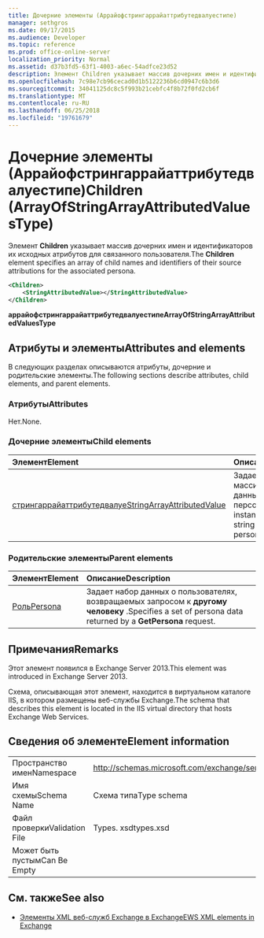 ```yaml
---
title: Дочерние элементы (Аррайофстрингаррайаттрибутедвалуестипе)
manager: sethgros
ms.date: 09/17/2015
ms.audience: Developer
ms.topic: reference
ms.prod: office-online-server
localization_priority: Normal
ms.assetid: d37b3fd5-63f1-4003-a6ec-54adfce23d52
description: Элемент Children указывает массив дочерних имен и идентификаторов их исходных атрибутов для связанного пользователя.
ms.openlocfilehash: 7c98e7cb96cecad0d1b5122236b6cd0947c6b3d6
ms.sourcegitcommit: 34041125dc8c5f993b21cebfc4f8b72f0fd2cb6f
ms.translationtype: MT
ms.contentlocale: ru-RU
ms.lasthandoff: 06/25/2018
ms.locfileid: "19761679"
---
```

# <a name="children-arrayofstringarrayattributedvaluestype"></a><span data-ttu-id="c7f9f-103">Дочерние элементы (Аррайофстрингаррайаттрибутедвалуестипе)</span><span class="sxs-lookup"><span data-stu-id="c7f9f-103">Children (ArrayOfStringArrayAttributedValuesType)</span></span>

<span data-ttu-id="c7f9f-104">Элемент **Children** указывает массив дочерних имен и идентификаторов их исходных атрибутов для связанного пользователя.</span><span class="sxs-lookup"><span data-stu-id="c7f9f-104">The **Children** element specifies an array of child names and identifiers of their source attributions for the associated persona.</span></span> 
  
```XML
<Children>
    <StringAttributedValue></StringAttributedValue>
</Children>
```

 <span data-ttu-id="c7f9f-105">**аррайофстрингаррайаттрибутедвалуестипе**</span><span class="sxs-lookup"><span data-stu-id="c7f9f-105">**ArrayOfStringArrayAttributedValuesType**</span></span>
## <a name="attributes-and-elements"></a><span data-ttu-id="c7f9f-106">Атрибуты и элементы</span><span class="sxs-lookup"><span data-stu-id="c7f9f-106">Attributes and elements</span></span>

<span data-ttu-id="c7f9f-107">В следующих разделах описываются атрибуты, дочерние и родительские элементы.</span><span class="sxs-lookup"><span data-stu-id="c7f9f-107">The following sections describe attributes, child elements, and parent elements.</span></span>
  
### <a name="attributes"></a><span data-ttu-id="c7f9f-108">Атрибуты</span><span class="sxs-lookup"><span data-stu-id="c7f9f-108">Attributes</span></span>

<span data-ttu-id="c7f9f-109">Нет.</span><span class="sxs-lookup"><span data-stu-id="c7f9f-109">None.</span></span>
  
### <a name="child-elements"></a><span data-ttu-id="c7f9f-110">Дочерние элементы</span><span class="sxs-lookup"><span data-stu-id="c7f9f-110">Child elements</span></span>

|<span data-ttu-id="c7f9f-111">**Элемент**</span><span class="sxs-lookup"><span data-stu-id="c7f9f-111">**Element**</span></span>|<span data-ttu-id="c7f9f-112">**Описание**</span><span class="sxs-lookup"><span data-stu-id="c7f9f-112">**Description**</span></span>|
|:-----|:-----|
|[<span data-ttu-id="c7f9f-113">стрингаррайаттрибутедвалуе</span><span class="sxs-lookup"><span data-stu-id="c7f9f-113">StringArrayAttributedValue</span></span>](stringarrayattributedvalue.md) <br/> |<span data-ttu-id="c7f9f-114">Задает экземпляр массива строковых данных для элемента персоны.</span><span class="sxs-lookup"><span data-stu-id="c7f9f-114">Specifies an instance of an array of string data for a persona element.</span></span>  <br/> |
   
### <a name="parent-elements"></a><span data-ttu-id="c7f9f-115">Родительские элементы</span><span class="sxs-lookup"><span data-stu-id="c7f9f-115">Parent elements</span></span>

|<span data-ttu-id="c7f9f-116">**Элемент**</span><span class="sxs-lookup"><span data-stu-id="c7f9f-116">**Element**</span></span>|<span data-ttu-id="c7f9f-117">**Описание**</span><span class="sxs-lookup"><span data-stu-id="c7f9f-117">**Description**</span></span>|
|:-----|:-----|
|[<span data-ttu-id="c7f9f-118">Роль</span><span class="sxs-lookup"><span data-stu-id="c7f9f-118">Persona</span></span>](persona.md) <br/> |<span data-ttu-id="c7f9f-119">Задает набор данных о пользователях, возвращаемых запросом к **другому человеку** .</span><span class="sxs-lookup"><span data-stu-id="c7f9f-119">Specifies a set of persona data returned by a **GetPersona** request.</span></span>  <br/> |
   
## <a name="remarks"></a><span data-ttu-id="c7f9f-120">Примечания</span><span class="sxs-lookup"><span data-stu-id="c7f9f-120">Remarks</span></span>

<span data-ttu-id="c7f9f-121">Этот элемент появился в Exchange Server 2013.</span><span class="sxs-lookup"><span data-stu-id="c7f9f-121">This element was introduced in Exchange Server 2013.</span></span>
  
<span data-ttu-id="c7f9f-122">Схема, описывающая этот элемент, находится в виртуальном каталоге IIS, в котором размещены веб-службы Exchange.</span><span class="sxs-lookup"><span data-stu-id="c7f9f-122">The schema that describes this element is located in the IIS virtual directory that hosts Exchange Web Services.</span></span>
  
## <a name="element-information"></a><span data-ttu-id="c7f9f-123">Сведения об элементе</span><span class="sxs-lookup"><span data-stu-id="c7f9f-123">Element information</span></span>

|||
|:-----|:-----|
|<span data-ttu-id="c7f9f-124">Пространство имен</span><span class="sxs-lookup"><span data-stu-id="c7f9f-124">Namespace</span></span>  <br/> |http://schemas.microsoft.com/exchange/services/2006/types  <br/> |
|<span data-ttu-id="c7f9f-125">Имя схемы</span><span class="sxs-lookup"><span data-stu-id="c7f9f-125">Schema Name</span></span>  <br/> |<span data-ttu-id="c7f9f-126">Схема типа</span><span class="sxs-lookup"><span data-stu-id="c7f9f-126">Type schema</span></span>  <br/> |
|<span data-ttu-id="c7f9f-127">Файл проверки</span><span class="sxs-lookup"><span data-stu-id="c7f9f-127">Validation File</span></span>  <br/> |<span data-ttu-id="c7f9f-128">Types. xsd</span><span class="sxs-lookup"><span data-stu-id="c7f9f-128">types.xsd</span></span>  <br/> |
|<span data-ttu-id="c7f9f-129">Может быть пустым</span><span class="sxs-lookup"><span data-stu-id="c7f9f-129">Can Be Empty</span></span>  <br/> ||
   
## <a name="see-also"></a><span data-ttu-id="c7f9f-130">См. также</span><span class="sxs-lookup"><span data-stu-id="c7f9f-130">See also</span></span>



- [<span data-ttu-id="c7f9f-131">Элементы XML веб-служб Exchange в Exchange</span><span class="sxs-lookup"><span data-stu-id="c7f9f-131">EWS XML elements in Exchange</span></span>](ews-xml-elements-in-exchange.md)

